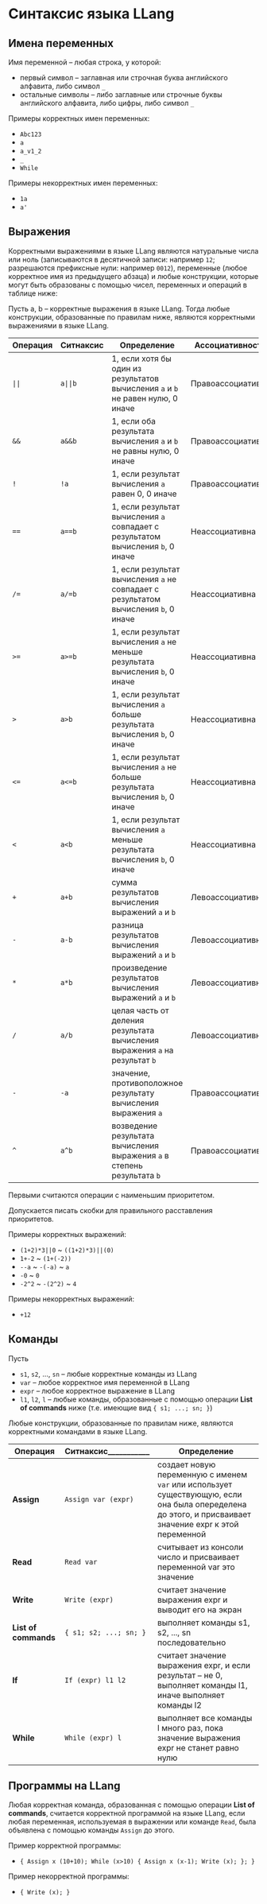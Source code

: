 # Синтаксис языка LLang 

## Имена переменных

Имя переменной – любая строка, у которой:
- первый символ – заглавная или строчная буква английского алфавита, либо символ `_`
- остальные символы – либо заглавные или строчные буквы английского алфавита, либо цифры, либо символ `_`

Примеры корректных имен переменных:
- `Abc123`
- `a`
- `a_v1_2`
- `_`
- `While`

Примеры некорректных имен переменных:

- `1a`
- `a'`

## Выражения

Корректными выражениями в языке LLang являются натуральные числа или ноль (записываются в десятичной записи: например `12`; разрешаются префиксные нули: например `0012`), переменные (любое корректное имя из предыдущего абзаца) и любые конструкции, которые могут быть образованы с помощью чисел, переменных и операций в таблице ниже:

Пусть a, b – корректные выражения в языке LLang. Тогда любые конструкции, образованные по правилам ниже, являются корректными выражениями в языке LLang.

Операция | Ситнаксис | Определение                                                                          | Ассоциативность   | Приоритет
---------|-----------|--------------------------------------------------------------------------------------|-------------------|----------
 `\|\|`  | `a\|\|b`  | 1, если хотя бы один из результатов вычисления `a` и `b` не равен нулю, 0 иначе      | Правоассоциативна | 1
 `&&`    | `a&&b`    | 1, если оба результата вычисления `a` и `b` не равны нулю, 0 иначе                   | Правоассоциативна | 2
 `!`     | `!a`      | 1, если результат вычисления `a` равен 0, 0 иначе                                    | Правоассоциативна | 3
 `==`    | `a==b`    | 1, если результат вычисления `a` совпадает с результатом вычисления `b`, 0 иначе     | Неассоциативна    | 4
 `/=`    | `a/=b`    | 1, если результат вычисления `a` не совпадает с результатом вычисления `b`, 0 иначе  | Неассоциативна    | 4
 `>=`    | `a>=b`    | 1, если результат вычисления `a` не меньше результата вычисления `b`, 0 иначе        | Неассоциативна    | 4
 `>`     | `a>b`     | 1, если результат вычисления `a` больше результата вычисления `b`, 0 иначе           | Неассоциативна    | 4
 `<=`    | `a<=b`    | 1, если результат вычисления `a` не больше результата вычисления `b`, 0 иначе        | Неассоциативна    | 4
 `<`     | `a<b`     | 1, если результат вычисления `a` меньше результата вычисления `b`, 0 иначе           | Неассоциативна    | 4
 `+`     | `a+b`     | сумма результатов вычисления выражений `a` и `b`                                     | Левоассоциативна  | 5
 `-`     | `a-b`     | разница результатов вычисления выражений `a` и `b`                                   | Левоассоциативна  | 5
 `*`     | `a*b`     | произведение результатов вычисления выражений `a` и `b`                              | Левоассоциативна  | 6
 `/`     | `a/b`     | целая часть от деления результата вычисления выражения `a` на результат `b`          | Левоассоциативна  | 6
 `-`     | `-a`      | значение, противоположное результату вычисления выражения `a`                        | Правоассоциативна | 7
 `^`     | `a^b`     | возведение результата вычисления выражения `a` в степень результата `b`              | Правоассоциативна | 8
 
Первыми считаются операции с наименьшим приоритетом.

Допускается писать скобки для правильного расставления приоритетов.

Примеры корректных выражений:
- `(1+2)*3||0` ~ `((1+2)*3)||(0)`
- `1+-2` ~ `(1+(-2))`
- `--a` ~ `-(-a)` ~ `a`
- `-0` ~ `0`
- `-2^2` ~ `-(2^2)` ~ `4`

Примеры некорректных выражений:
- `+12`


## Команды
Пусть
- `s1`, `s2`, ..., `sn` – любые корректные команды из LLang
- `var` – любое корректное имя переменной в LLang
- `expr` – любое корректное выражение в LLang
- `l1`, `l2`, `l` – любые команды, образованные с помощью операции **List of commands** ниже (т.е. имеющие вид `{ s1; ...; sn; }`)

Любые конструкции, образованные по правилам ниже, являются корректными командами в языке LLang.

Операция             | Ситнаксис___________ | Определение                                                                                                                                               
---------------------|------------------------|-----------------------------------------------------------------------------------------------------------------------------------------------------------
**Assign**           | `Assign var (expr)`    | создает новую переменную с именем `var` или использует существующую, если она была опеределена до этого, и присваивает значение expr к этой переменной    
**Read**             | `Read var`             | считывает из консоли число и присваивает переменной var это значение                                                                                      
**Write**            | `Write (expr)`         | считает значение выражения expr и выводит его на экран                                                                                                    
**List of commands** | `{ s1; s2; ...; sn; }` | выполняет команды s1, s2, ..., sn последовательно                                                                                                         
**If**               | `If (expr) l1 l2`      | считает значение выражения expr, и если результат – не 0, выполняет команды l1, иначе выполняет команды l2                                                
**While**            | `While (expr) l`       | выполняет все команды l много раз, пока значение выражения expr не станет равно нулю                                                                  


## Программы на LLang
Любая корректная команда, образованная с помощью операции **List of commands**, считается корректной программой на языке LLang, если любая переменная, используемая в выражении или команде `Read`, была объявлена с помощью команды `Assign` до этого.

Пример корректной программы:

- `{
  Assign x (10+10);
  While (x>10) {
    Assign x (x-1);
    Write (x);
  };
}`

Пример некорректной программы:

- `{ Write (x); }`


